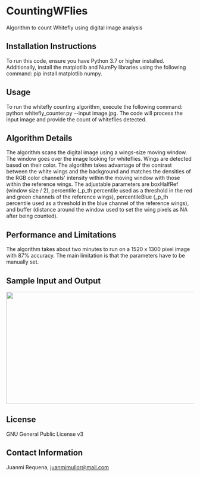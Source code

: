# CountingWFlies
Algorithm to count Whitefly using digital image analysis

## Installation Instructions
To run this code, ensure you have Python 3.7 or higher installed. Additionally, install the matplotlib and NumPy libraries using the following command: pip install matplotlib numpy.

## Usage
To run the whitefly counting algorithm, execute the following command: python whitefly_counter.py --input image.jpg. The code will process the input image and provide the count of whiteflies detected.

## Algorithm Details
The algorithm scans the digital image using a wings-size moving window. The window goes over the image looking for whiteflies. Wings are detected based on their color. The algorithm takes advantage of the contrast between the white wings and the background and matches the densities of the RGB color channels' intensity within the moving window with those within the reference wings.
The adjustable parameters are boxHalfRef (window size / 2), percentile (_p_th percentile used as a threshold in the red and green channels of the reference wings), percentileBlue (_p_th percentile used as a threshold in the blue channel of the reference wings), and buffer (distance around the window used to set the wing pixels as NA after being counted). 

## Performance and Limitations
The algorithm takes about two minutes to run on a 1520 x 1300 pixel image with 87% accuracy.
The main limitation is that the parameters have to be manually set.

## Sample Input and Output
<img src="FigGitHub.png" width="680" height="300">

## License
GNU General Public License v3

## Contact Information
Juanmi Requena, juanmimullor@mail.com
